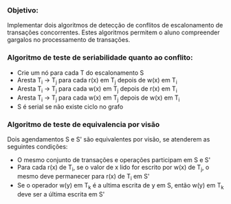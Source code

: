 ### Objetivo:

Implementar dois algoritmos de detecção de conflitos de escalonamento de transações concorrentes. Estes algoritmos permitem o aluno compreender gargalos no processamento de transações.

### Algoritmo de teste de seriabilidade quanto ao conflito:

*   Crie um nó para cada T do escalonamento S
*   Aresta T<sub>i</sub> -> T<sub>j</sub> para cada r(x) em T<sub>j</sub> depois de w(x) em T<sub>i</sub>
*   Aresta T<sub>i</sub> -> T<sub>j</sub> para cada w(x) em T<sub>j</sub> depois de r(x) em T<sub>i</sub>
*   Aresta T<sub>i</sub> -> T<sub>j</sub> para cada w(x) em T<sub>j</sub> depois de w(x) em T<sub>i</sub>
*   S é serial se não existe ciclo no grafo

### Algoritmo de teste de equivalencia por visão

Dois agendamentos S e S' são equivalentes por visão, se atenderem as seguintes condições:

*   O mesmo conjunto de transações e operações participam em S e S'
*   Para cada r(x) de T<sub>i</sub>, se o valor de x lido for escrito por w(x) de T<sub>j</sub>, o mesmo deve permanecer para r(x) de T<sub>i</sub> em S'
*   Se o operador w(y) em T<sub>k</sub> é a ultima escrita de y em S, então w(y) em T<sub>k</sub> deve ser a última escrita em S'

